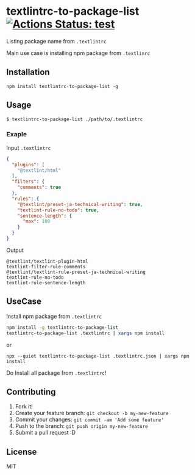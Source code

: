 # textlintrc-to-package-list [![Actions Status: test](https://github.com/textlint/textlintrc-to-package-list/workflows/test/badge.svg)](https://github.com/textlint/textlintrc-to-package-list/actions?query=workflow%3A"test")

Listing package name from `.textlintrc`

Main use case is installing npm package from `.textlinrc`

## Installation

    npm install textlintrc-to-package-list -g

## Usage

    $ textlintrc-to-package-list ./path/to/.textlintrc

### Exaple

Input `.textlintrc`

```json
{
  "plugins": [
    "@textlint/html"
  ],
  "filters": {
    "comments": true
  },
  "rules": {
    "@textlint/preset-ja-technical-writing": true,
    "textlint-rule-no-todo": true,
    "sentence-length": {
      "max": 100
    }
  }
}
```

Output

```
@textlint/textlint-plugin-html
textlint-filter-rule-comments
@textlint/textlint-rule-preset-ja-technical-writing
textlint-rule-no-todo
textlint-rule-sentence-length
```

## UseCase

Install npm package from `.textlintrc`

```sh
npm install -g textlintrc-to-package-list
textlintrc-to-package-list .textlintrc | xargs npm install
```

or 

```shell
npx --quiet textlintrc-to-package-list .textlintrc.json | xargs npm install
```

Do Install all package from `.textlintrc`!

## Contributing

1. Fork it!
2. Create your feature branch: `git checkout -b my-new-feature`
3. Commit your changes: `git commit -am 'Add some feature'`
4. Push to the branch: `git push origin my-new-feature`
5. Submit a pull request :D

## License

MIT
